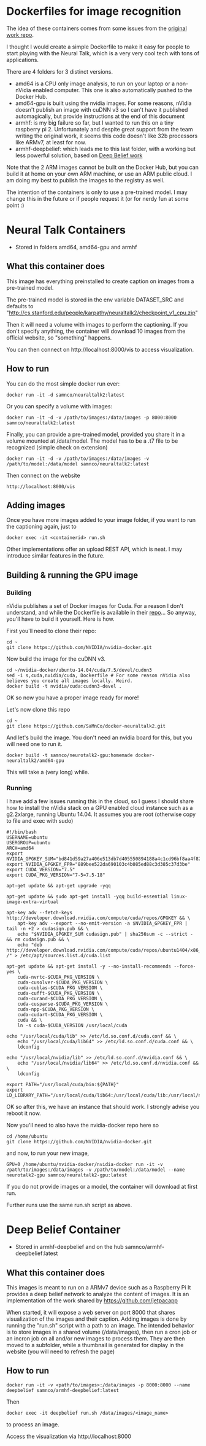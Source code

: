 # Dockerfiles for image recognition

The idea of these containers comes from some issues from the [original work repo](https://github.com/karpathy/neuraltalk2). 

I thought I would create a simple Dockerfile to make it easy for people to start playing with the Neural Talk, which is a very very cool tech with tons of applications. 

There are 4 folders for 3 distinct versions. 

* amd64 is a CPU only image analysis, to run on your laptop or a non-nVidia enabled computer. This one is also automatically pushed to the Docker Hub. 
* amd64-gpu is built using the nvidia images. For some reasons, nVidia doesn't publish an image with cuDNN v3 so I can't have it published automagically, but provide instructions at the end of this document
* armhf: is my big failure so far, but I wanted to run this on a tiny raspberry pi 2. Unfortunately and despite great support from the team writing the original work, it seems this code doesn't like 32b processors like ARMv7, at least for now. 
* armhf-deepbelief: which leads me to this last folder, with a working but less powerful solution, based on [Deep Belief work](https://github.com/jetpacapp/DeepBeliefSDK)

Note that the 2 ARM images cannot be built on the Docker Hub, but you can build it at home on your own ARM machine, or use an ARM public cloud. I am doing my best to publish the images to the registry as well. 

The intention of the containers is only to use a pre-trained model. I may change this in the future or if people request it (or for nerdy fun at some point :)

# Neural Talk Containers

* Stored in folders amd64, amd64-gpu and armhf

## What this container does

This image has everything preinstalled to create caption on images from a pre-trained model. 

The pre-trained model is stored in the env variable DATASET_SRC and defaults to "http://cs.stanford.edu/people/karpathy/neuraltalk2/checkpoint_v1_cpu.zip"

Then it will need a volume with images to perform the captioning. If you don't specify anything, the container will download 10 images from the official website, so "something" happens. 

You can then connect on http://localhost:8000/vis to access visualization. 

## How to run

You can do the most simple docker run ever: 

    docker run -it -d samnco/neuraltalk2:latest

Or you can specify a volume with images: 

    docker run -it -d -v /path/to/images:/data/images -p 8000:8000 samnco/neuraltalk2:latest

Finally, you can provide a pre-trained model, provided you share it in a volume mounted at /data/model. The model has to be a .t7 file to be recognized (simple check on extension)

    docker run -it -d -v /path/to/images:/data/images -v /path/to/model:/data/model samnco/neuraltalk2:latest

Then connect on the website

    http://localhost:8000/vis

## Adding images

Once you have more images added to your image folder, if you want to run the captioning again, just to

	docker exec -it <containerid> run.sh

Other implementations offer an upload REST API, which is neat. I may introduce similar features in the future. 

## Building & running the GPU image
### Building

nVidia publishes a set of Docker images for Cuda. For a reason I don't understand, and while the Dockerfile is available in their [repo](https://github.com/NVIDIA/nvidia-docker)... So anyway, you'll have to build it yourself. Here is how. 

First you'll need to clone their repo: 

	cd ~
	git clone https://github.com/NVIDIA/nvidia-docker.git

Now build the image for the cuDNN v3. 

	cd ~/nvidia-docker/ubuntu-14.04/cuda/7.5/devel/cudnn3
	sed -i s,cuda,nvidia/cuda, Dockerfile # For some reason nVidia also believes you create all images locally. Weird. 
	docker build -t nvidia/cuda:cudnn3-devel .

OK so now you have a proper image ready for more! 

Let's now clone this repo 

	cd ~
	git clone https://github.com/SaMnCo/docker-neuraltalk2.git

And let's build the image. You don't need an nvidia board for this, but you will need one to run it. 

	docker build -t samnco/neurotalk2-gpu:homemade docker-neuraltalk2/amd64-gpu

This will take a (very long) while. 

### Running

I have add a few issues running this in the cloud, so I guess I should share how to install the nVidia stack on a GPU enabled cloud instance such as a g2.2xlarge, running Ubuntu 14.04. It assumes you are root (otherwise copy to file and exec with sudo)

	#!/bin/bash
	USERNAME=ubuntu
	USERGROUP=ubuntu
	ARCH=amd64
	export NVIDIA_GPGKEY_SUM="bd841d59a27a406e513db7d405550894188a4c1cd96bf8aa4f82f1b39e0b5c1c"
	export NVIDIA_GPGKEY_FPR="889bee522da690103c4b085ed88c3d385c37d3be"
	export CUDA_VERSION="7.5"
	export CUDA_PKG_VERSION="7-5=7.5-18"

	apt-get update && apt-get upgrade -yqq

	apt-get update && sudo apt-get install -yqq build-essential linux-image-extra-virtual

	apt-key adv --fetch-keys http://developer.download.nvidia.com/compute/cuda/repos/GPGKEY && \
	    apt-key adv --export --no-emit-version -a $NVIDIA_GPGKEY_FPR | tail -n +2 > cudasign.pub && \
	    echo "$NVIDIA_GPGKEY_SUM cudasign.pub" | sha256sum -c --strict - && rm cudasign.pub && \
	    echo "deb http://developer.download.nvidia.com/compute/cuda/repos/ubuntu1404/x86_64 /" > /etc/apt/sources.list.d/cuda.list

	apt-get update && apt-get install -y --no-install-recommends --force-yes \
	    cuda-nvrtc-$CUDA_PKG_VERSION \
	    cuda-cusolver-$CUDA_PKG_VERSION \
	    cuda-cublas-$CUDA_PKG_VERSION \
	    cuda-cufft-$CUDA_PKG_VERSION \
	    cuda-curand-$CUDA_PKG_VERSION \
	    cuda-cusparse-$CUDA_PKG_VERSION \
	    cuda-npp-$CUDA_PKG_VERSION \
	    cuda-cudart-$CUDA_PKG_VERSION \
	    cuda && \
	    ln -s cuda-$CUDA_VERSION /usr/local/cuda

	echo "/usr/local/cuda/lib" >> /etc/ld.so.conf.d/cuda.conf && \
	    echo "/usr/local/cuda/lib64" >> /etc/ld.so.conf.d/cuda.conf && \
	    ldconfig

	echo "/usr/local/nvidia/lib" >> /etc/ld.so.conf.d/nvidia.conf && \
	    echo "/usr/local/nvidia/lib64" >> /etc/ld.so.conf.d/nvidia.conf && \
	    ldconfig

	export PATH="/usr/local/cuda/bin:${PATH}"
	export LD_LIBRARY_PATH="/usr/local/cuda/lib64:/usr/local/cuda/lib:/usr/local/nvidia/lib:/usr/local/nvidia/lib64:${LD_LIBRARY_PATH}"

OK so after this, we have an instance that should work. I strongly advise you reboot it now. 

Now you'll need to also have the nvidia-docker repo here so 

	cd /home/ubuntu
	git clone https://github.com/NVIDIA/nvidia-docker.git

and now, to run your new image,

	GPU=0 /home/ubuntu/nvidia-docker/nvidia-docker run -it -v /path/to/images:/data/images -v /path/to/model:/data/model --name neurotalk2-gpu samnco/neuraltalk2-gpu:latest

If you do not provide images or a model, the container will download at first run. 

Further runs use the same run.sh script as above. 


# Deep Belief Container

* Stored in armhf-deepbelief and on the hub samnco/armhf-deepbelief:latest

## What this container does

This images is meant to run on a ARMv7 device such as a Raspberry Pi
It provides a deep belief network to analyze the content of images. It is an implementation  of the work shared by https://github.com/jetpacapp

When started, it will expose a web server on port 8000 that shares visualization of the images and their caption. Adding images is done by running the "run.sh" script with a path to an image.
The intended behavior is to store images in a shared volume (/data/images), then run a cron job or an incron job on all and/or new images to process them. They are then moved to a subfolder, while a thumbnail is generated for display in the website (you will need to refresh the page)

## How to run

	docker run -it -v <path/to/images>:/data/images -p 8000:8000 --name deepbelief samnco/armhf-deepbelief:latest

Then

	docker exec -it deepbelief run.sh /data/images/<image_name>

to process an image. 

Access the visualization via http://localhost:8000

